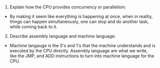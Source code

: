 <!-- Answers to the Short Answer Essay Questions go here -->

1. Explain how the CPU provides concurrency or parallelism:

- By making it seem like everything is happening at once, when in reality, things can happen simultaneously, one can stop and do another task, while coming back to it.

2. Describe assembly language and machine language:

- Machine langauge is the 0's and 1's that the machine understands and is executed by the CPU directly. Assembly language are what we write, like the JMP, and ADD instructions to turn into machine language for the CPU.
